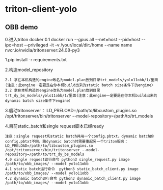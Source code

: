 # triton-client-yolo
## OBB demo
0.进入triton docker
    0.1 docker run --gpus all --net=host --pid=host --ipc=host --privileged -it -v /your/local/dir:/home --name name nvcr.io/nvidia/tritonserver:24.08-py3
    
1.pip install -r requirements.txt

2.构造model_repository

    2.1 拿在本机构造的engine改名为model.plan放到目录trt_models/yolo11obb/1/里面(注意：此engine一定要是在你本机build出来的static batch size条件下的engine）
    2.2 拿在本机构造的engine改名为model.plan放到目录trt_dy_bs_models/yolo11obb/1/里面(注意：此engine一定要是在你本机build出来的dynamic batch size条件下engine）
    
3.启动tritonserver： LD_PRELOAD=/path/to/libcustom_plugins.so /opt/tritonserver/bin/tritonserver --model-repository=/path/to/trt_models

4.目前static_batch和single request脚本已经ready

    注意：single request和static batch共用一个config.pbtxt，dynamic batch的config.pbtxt不同，跑dynamic batch时需要重起另一个triton服务：LD_PRELOAD=/path/to/libcustom_plugins.so /opt/tritonserver/bin/tritonserver --model-repository=/path/to/trt_dy_bs_models
    4.0 single request运行命令 python3 single_request.py image /path/to/obb_images/ --model yolo11obb
    4.1 static batch运行命令  python3 static_batch_client.py image /path/to/obb_images/ --model yolo11obb
    4.2 dynamic batch运行命令 python3 dynamic_batch_client.py image /path/to/obb_images/ --model yolo11obb 
